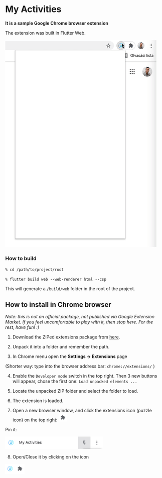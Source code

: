 # My Activities 
__It is a sample Google Chrome browser extension__

The extension was built in Flutter Web.

![Flutter Web extension showcase](images/showcase.gif)

### How to build

`% cd /path/to/project/root`

`% flutter build web --web-renderer html --csp`

This will generate a `/build/web` folder in the root of the project.

## How to install in Chrome browser

_Note: this is not an official package, not published via Google Extension Market.
If you feel uncomfortable to play with it, then stop here. For the rest, have fun! :)_

1. Download the ZIPed extensions package from [here](/release/MyActivities_Chrome_Extension.zip).

2. Unpack it into a folder and remember the path.

3. In Chrome menu open the __Settings -> Extensions__ page

(Shorter way: type into the browser address bar: `chrome://extensions/` )

4. Enable the `Developer mode` switch in the top right.
Then 3 new buttons will appear, chose the first one: `Load unpacked elements ...`

5. Locate the unpacked ZIP folder and select the folder to load.

6. The extension is loaded.

7. Open a new browser window, and click the extensions icon (puzzle icon) on the top right: 
![img.png](img.png)

Pin it:

![img_1.png](img_1.png)

8. Open/Close it by clicking on the icon

![img_2.png](img_2.png)

